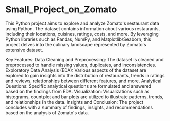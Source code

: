 # Small_Project_on_Zomato
This Python project aims to explore and analyze Zomato's restaurant data using Python. The dataset contains information about various restaurants, including their locations, cuisines, ratings, costs, and more. By leveraging Python libraries such as Pandas, NumPy, and Matplotlib/Seaborn, this project delves into the culinary landscape represented by Zomato's extensive dataset.

Key Features:
Data Cleaning and Preprocessing: The dataset is cleaned and preprocessed to handle missing values, duplicates, and inconsistencies.
Exploratory Data Analysis (EDA): Various aspects of the dataset are explored to gain insights into the distribution of restaurants, trends in ratings and reviews, relationships between different features, and more.
Analytical Questions: Specific analytical questions are formulated and answered based on the findings from EDA.
Visualization: Visualizations such as histograms, countplot and bar plots are utilized to illustrate patterns, trends, and relationships in the data.
Insights and Conclusion: The project concludes with a summary of findings, insights, and recommendations based on the analysis of Zomato's data.
